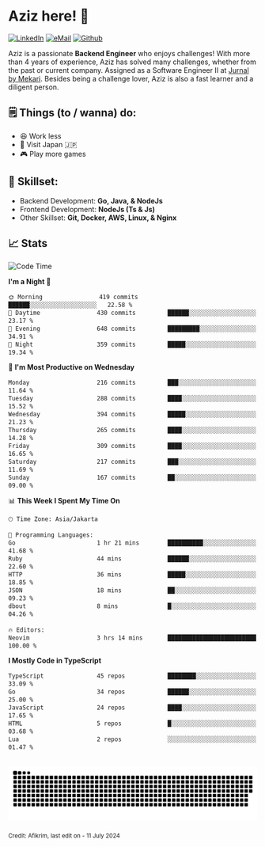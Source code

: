 # Aziz here! 👋

[![LinkedIn](https://img.shields.io/static/v1?message=afikrim&logo=linkedin&label=&color=0077B5&logoColor=white&labelColor=&style=for-the-badge)](https://www.linkedin.com/in/afikrim)
[![eMail](https://img.shields.io/static/v1?message=afikrim10@gmail.com&logo=gmail&label=&color=D14836&logoColor=white&labelColor=&style=for-the-badge)](mailto:afikrim10@gmail.com)
[![Github](https://komarev.com/ghpvc/?username=afikrim&label=Visitors&style=for-the-badge)](https://www.github.com/afikrim)

<!--Introduction-->
Aziz is a passionate **Backend Engineer** who enjoys challenges! With more than 4 years of experience, Aziz has solved many challenges, whether from the past or current company. Assigned as a Software Engineer II at [Jurnal by Mekari](https://jurnal.id). Besides being a challenge lover, Aziz is also a fast learner and a diligent person.

<!--Things TODO-->
## 🗒️ Things (to / wanna) do:

- 😆 Work less
- 🚀 Visit Japan 🇯🇵
- 🎮 Play more games

<!--Skillset-->
## 🏅 Skillset:

- Backend Development: **Go, Java, & NodeJs**
- Frontend Development: **NodeJs (Ts & Js)**
- Other Skillset: **Git, Docker, AWS, Linux, & Nginx**

## 📈 Stats  

<!--START_SECTION:waka-->
![Code Time](http://img.shields.io/badge/Code%20Time-1%2C976%20hrs%2024%20mins-blue)

**I'm a Night 🦉** 

```text
🌞 Morning                419 commits         ██████░░░░░░░░░░░░░░░░░░░   22.58 % 
🌆 Daytime                430 commits         ██████░░░░░░░░░░░░░░░░░░░   23.17 % 
🌃 Evening                648 commits         █████████░░░░░░░░░░░░░░░░   34.91 % 
🌙 Night                  359 commits         █████░░░░░░░░░░░░░░░░░░░░   19.34 % 
```
📅 **I'm Most Productive on Wednesday** 

```text
Monday                   216 commits         ███░░░░░░░░░░░░░░░░░░░░░░   11.64 % 
Tuesday                  288 commits         ████░░░░░░░░░░░░░░░░░░░░░   15.52 % 
Wednesday                394 commits         █████░░░░░░░░░░░░░░░░░░░░   21.23 % 
Thursday                 265 commits         ████░░░░░░░░░░░░░░░░░░░░░   14.28 % 
Friday                   309 commits         ████░░░░░░░░░░░░░░░░░░░░░   16.65 % 
Saturday                 217 commits         ███░░░░░░░░░░░░░░░░░░░░░░   11.69 % 
Sunday                   167 commits         ██░░░░░░░░░░░░░░░░░░░░░░░   09.00 % 
```


📊 **This Week I Spent My Time On** 

```text
🕑︎ Time Zone: Asia/Jakarta

💬 Programming Languages: 
Go                       1 hr 21 mins        ██████████░░░░░░░░░░░░░░░   41.68 % 
Ruby                     44 mins             ██████░░░░░░░░░░░░░░░░░░░   22.60 % 
HTTP                     36 mins             █████░░░░░░░░░░░░░░░░░░░░   18.85 % 
JSON                     18 mins             ██░░░░░░░░░░░░░░░░░░░░░░░   09.23 % 
dbout                    8 mins              █░░░░░░░░░░░░░░░░░░░░░░░░   04.26 % 

🔥 Editors: 
Neovim                   3 hrs 14 mins       █████████████████████████   100.00 % 
```

**I Mostly Code in TypeScript** 

```text
TypeScript               45 repos            ████████░░░░░░░░░░░░░░░░░   33.09 % 
Go                       34 repos            ██████░░░░░░░░░░░░░░░░░░░   25.00 % 
JavaScript               24 repos            ████░░░░░░░░░░░░░░░░░░░░░   17.65 % 
HTML                     5 repos             █░░░░░░░░░░░░░░░░░░░░░░░░   03.68 % 
Lua                      2 repos             ░░░░░░░░░░░░░░░░░░░░░░░░░   01.47 % 
```




<!--END_SECTION:waka-->


<br clear="both">

<div align="center">
  <img src="https://raw.githubusercontent.com/afikrim/afikrim/output/snake.svg" alt="Snake animation" />
</div>


<sub>Credit: Afikrim, last edit on - 11 July 2024</sub>
